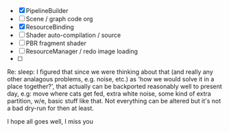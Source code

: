 - [x] PipelineBuilder
- [ ] Scene / graph code org
- [x] ResourceBinding
- [ ] Shader auto-compilation / source
- [ ] PBR fragment shader
- [ ] ResourceManager / redo image loading
- [ ] 


Re: sleep:  I figured that since we were thinking about that (and really any other analagous problems, e.g. noise, etc.) as 'how we would solve it in a place together?', that actually can be backported reasonably well to present day, e.g: move where cats get fed, extra white noise, some kind of extra partition, w/e, basic stuff like that.  Not everything can be altered but it's not a bad dry-run for then at least.

I hope all goes well, I miss you 